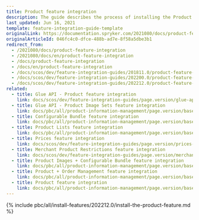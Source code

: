 ```yaml
---
title: Product feature integration
description: The guide describes the process of installing the Product Concrete Search Widget feature in your project.
last_updated: Jun 16, 2021
template: feature-integration-guide-template
originalLink: https://documentation.spryker.com/2021080/docs/product-feature-integration
originalArticleId: 046fc4c0-dfce-488b-ad7e-8f58a5dbe3b1
redirect_from:
  - /2021080/docs/product-feature-integration
  - /2021080/docs/en/product-feature-integration
  - /docs/product-feature-integration
  - /docs/en/product-feature-integration
  - /docs/scos/dev/feature-integration-guides/201811.0/product-feature-integration.html
  - /docs/scos/dev/feature-integration-guides/202200.0/product-feature-integration.html
  - /docs/scos/dev/feature-integration-guides/202212.0/product-feature-integration.html
related:
  - title: Glue API - Product feature integration
    link: docs/scos/dev/feature-integration-guides/page.version/glue-api/glue-api-product-feature-integration.html
  - title: Glue API - Product Image Sets feature integration
    link: docs/pbc/all/product-information-management/page.version/base-shop/install-and-upgrade/install-glue-api/install-the-product-image-sets-glue-api.html
  - title: Configurable Bundle feature integration
    link: docs/pbc/all/product-information-management/page.version/base-shop/install-and-upgrade/install-features/install-the-configurable-bundle-feature.html
  - title: Product Lists feature integration
    link: docs/pbc/all/product-information-management/page.version/base-shop/install-and-upgrade/install-features/install-the-product-lists-feature.html
  - title: Prices feature integration
    link: docs/scos/dev/feature-integration-guides/page.version/prices-feature-integration.html
  - title: Merchant Product Restrictions feature integration
    link: docs/scos/dev/feature-integration-guides/page.version/merchant-product-restrictions-feature-integration.html
  - title: Product Images + Configurable Bundle feature integration
    link: docs/pbc/all/product-information-management/page.version/base-shop/install-and-upgrade/install-features/install-the-product-images-configurable-bundle-feature.html
  - title: Product + Order Management feature integration
    link: docs/pbc/all/product-information-management/page.version/base-shop/install-and-upgrade/install-features/install-the-product-order-management-feature.html
  - title: Product feature integration
    link: docs/pbc/all/product-information-management/page.version/base-shop/install-and-upgrade/install-features/install-the-product-feature.html
---
```


{% include pbc/all/install-features/202212.0/install-the-product-feature.md %} <!-- To edit, see /_includes/pbc/all/install-features/202212.0/install-the-product-feature.md -->
